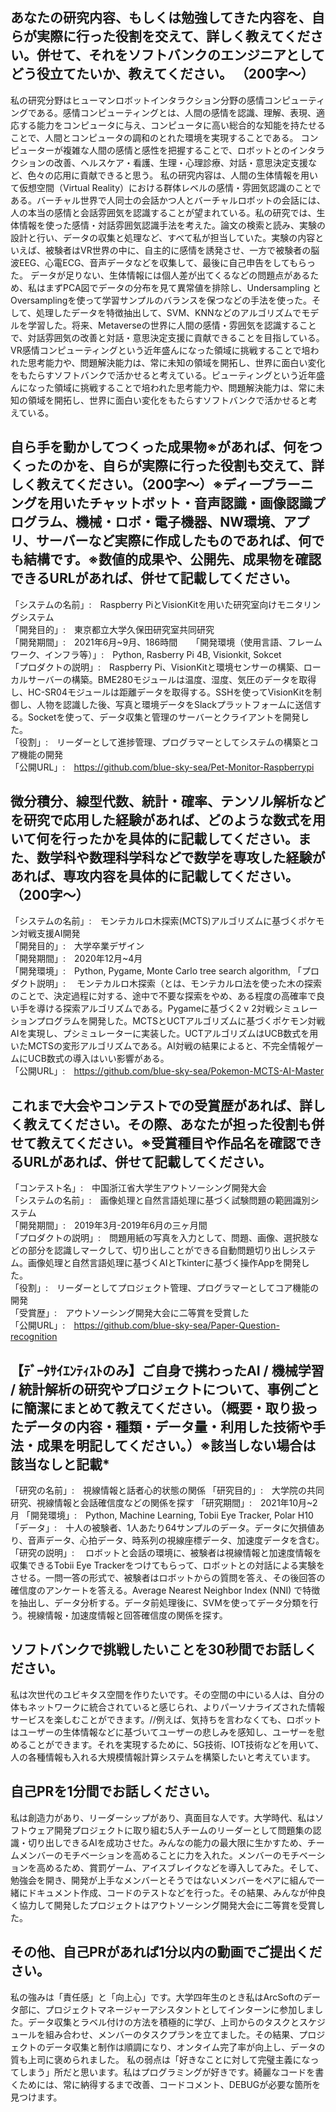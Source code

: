 ## あなたの研究内容、もしくは勉強してきた内容を、自らが実際に行った役割を交えて、詳しく教えてください。併せて、それをソフトバンクのエンジニアとしてどう役立てたいか、教えてください。 （200字～） 
私の研究分野はヒューマンロボットインタラクション分野の感情コンピューティングである。感情コンピューティングとは、人間の感情を認識、理解、表現、適応する能力をコンピュータに与え、コンピュータに高い総合的な知能を持たせることで、人間とコンピュータの調和のとれた環境を実現することである。
コンピューターが複雑な人間の感情と感性を把握することで、ロボットとのインタラクションの改善、ヘルスケア・看護、生理・心理診療、対話・意思決定支援など、色々の応用に貢献できると思う。
私の研究内容は、人間の生体情報を用いて仮想空間（Virtual Reality）における群体レベルの感情・雰囲気認識のことである。バーチャル世界で人同士の会話かつ人とバーチャルロボットの会話には、人の本当の感情と会話雰囲気を認識することが望まれている。私の研究では、生体情報を使った感情・対話雰囲気認識手法を考えた。論文の検索と読み、実験の設計と行い、データの収集と処理など、すべて私が担当していた。実験の内容といえば、被験者はVR世界の中に、自主的に感情を誘発させ、一方で被験者の脳波EEG、心電ECG、音声データなどを収集して、最後に自己申告をしてもらった。
データが足りない、生体情報には個人差が出てくるなどの問題点があるため、私はまずPCA図でデータの分布を見て異常値を排除し、Undersampling とOversamplingを使って学習サンプルのバランスを保つなどの手法を使った。そして、処理したデータを特徴抽出して、SVM、KNNなどのアルゴリズムでモデルを学習した。将来、Metaverseの世界に人間の感情・雰囲気を認識することで、対話雰囲気の改善と対話・意思決定支援に貢献できることを目指している。
VR感情コンピューティングという近年盛んになった領域に挑戦することで培われた思考能力や、問題解決能力は、常に未知の領域を開拓し、世界に面白い変化をもたらすソフトバンクで活かせると考えている。ピューティングという近年盛んになった領域に挑戦することで培われた思考能力や、問題解決能力は、常に未知の領域を開拓し、世界に面白い変化をもたらすソフトバンクで活かせると考えている。

## 自ら手を動かしてつくった成果物※があれば、何をつくったのかを、自らが実際に行った役割も交えて、詳しく教えてください。（200字～）※ディープラーニングを用いたチャットボット・音声認識・画像認識プログラム、機械・ロボ・電子機器、NW環境、アプリ、サーバーなど実際に作成したものであれば、何でも結構です。※数値的成果や、公開先、成果物を確認できるURLがあれば、併せて記載してください。
「システムの名前」:　Raspberry PiとVisionKitを用いた研究室向けモニタリングシステム  
「開発目的」:　東京都立大学久保田研究室共同研究  
「開発期間」:　2021年6月~9月、186時間  　
「開発環境（使用言語、フレームワーク、インフラ等）」:　Python, Rasberry Pi 4B, Visionkit, Sokcet  
「プロダクトの説明」:　Raspberry Pi、VisionKitと環境センサーの構築、ローカルサーバーの構築。BME280モジュールは温度、湿度、気圧のデータを取得し、HC-SR04モジュールは距離データを取得する。SSHを使ってVisionKitを制御し、人物を認識した後、写真と環境データをSlackプラットフォームに送信する。Socketを使って、データ収集と管理のサーバーとクライアントを開発した。  
「役割」:　リーダーとして進捗管理、プログラマーとしてシステムの構築とコア機能の開発  
「公開URL」:　https://github.com/blue-sky-sea/Pet-Monitor-Raspberrypi  

## 微分積分、線型代数、統計・確率、テンソル解析などを研究で応用した経験があれば、どのような数式を用いて何を行ったかを具体的に記載してください。また、数学科や数理科学科などで数学を専攻した経験があれば、専攻内容を具体的に記載してください。（200字～）
「システムの名前」:　モンテカルロ木探索(MCTS)アルゴリズムに基づくポケモン対戦支援AI開発  
「開発目的」:　大学卒業デザイン  
「開発期間」:　2020年12月~4月  
「開発環境」:　Python, Pygame, Monte Carlo tree search algorithm,
「プロダクト説明」:　 モンテカルロ木探索（とは、モンテカルロ法を使った木の探索のことで、決定過程に対する、途中で不要な探索をやめ、ある程度の高確率で良い手を導ける探索アルゴリズムである。Pygameに基づく2 v 2対戦シミュレーションプログラムを開発した。MCTSとUCTアルゴリズムに基づくポケモン対戦AIを実現し、プシミュレーターに実装した。UCTアルゴリズムはUCB数式を用いたMCTSの変形アルゴリズムである。AI対戦の結果によると、不完全情報ゲームにUCB数式の導入はいい影響がある。  
「公開URL」:　https://github.com/blue-sky-sea/Pokemon-MCTS-AI-Master  

## これまで大会やコンテストでの受賞歴があれば、詳しく教えてください。その際、あなたが担った役割も併せて教えてください。※受賞種目や作品名を確認できるURLがあれば、併せて記載してください。  

「コンテスト名」:　中国浙江省大学生アウトソーシング開発大会  
「システムの名前」:　画像処理と自然言語処理に基づく試験問題の範囲識別システム  
「開発期間」:　2019年3月-2019年6月の三ヶ月間  
「プロダクトの説明」:　問題用紙の写真を入力として、問題、画像、選択肢などの部分を認識しマークして、切り出しことができる自動問題切り出しシステム。画像処理と自然言語処理に基づくAIとTkinterに基づく操作Appを開発した。  
「役割」:　リーダーとしてプロジェクト管理、プログラマーとしてコア機能の開発  
「受賞歴」:　アウトソーシング開発大会に二等賞を受賞した  
「公開URL」:　https://github.com/blue-sky-sea/Paper-Question-recognition  

## 【ﾃﾞｰﾀｻｲｴﾝﾃｨｽﾄのみ】ご自身で携わったAI / 機械学習 / 統計解析の研究やプロジェクトについて、事例ごとに簡潔にまとめて教えてください。（概要・取り扱ったデータの内容・種類・データ量・利用した技術や手法・成果を明記してください。）※該当しない場合は該当なしと記載*

「研究の名前」:　視線情報と話者心的状態の関係
「研究目的」:　大学院の共同研究、視線情報と会話確信度などの関係を探す
「研究期間」:　2021年10月~2月
「開発環境」:　Python, Machine Learning, Tobii Eye Tracker, Polar H10
「データ」:　十人の被験者、1人あたり64サンプルのデータ。データに欠損値あり、音声データ、心拍データ、時系列の視線座標データ、加速度データを含む。
「研究の説明」:　 ロボットと会話の環境に、被験者は視線情報と加速度情報を収集できるTobii Eye Trackerをつけてもらって、ロボットとの対話による実験をさせる。一問一答の形式で、被験者はロボットからの質問を答え、その後回答の確信度のアンケートを答える。Average Nearest Neighbor Index (NNI) で特徴を抽出し、データ分析する。データ前処理後に、SVMを使ってデータ分類を行う。視線情報・加速度情報と回答確信度の関係を探す。

## ソフトバンクで挑戦したいことを30秒間でお話しください。
私は次世代のユビキタス空間を作りたいです。その空間の中にいる人は、自分の体もネットワークに統合されていると感じられ、よりパーソナライズされた情報サービスを楽しむことができます。//例えば、気持ちを言わなくても、ロボットはユーザーの生体情報などに基づいてユーザーの悲しみを感知し、ユーザーを慰めることができます。それを実現するために、5G技術、IOT技術などを用いて、人の各種情報も入れる大規模情報計算システムを構築したいと考えています。

## 自己PRを1分間でお話しください。
私は創造力があり、リーダーシップがあり、真面目な人です。大学時代、私はソフトウェア開発プロジェクトに取り組む5人チームのリーダーとして問題集の認識・切り出しできるAIを成功させた。みんなの能力の最大限に生かすため、チームメンバーのモチベーションを高めることに力を入れた。メンバーのモチベーションを高めるため、賞罰ゲーム、アイスブレイクなどを導入してみた。そして、勉強会を開き、開発が上手なメンバーとそうではないメンバーをペアに組んで一緒にドキュメント作成、コードのテストなどを行った。その結果、みんなが仲良く協力して開発したプロジェクトはアウトソーシング開発大会に二等賞を受賞した。

## その他、自己PRがあれば1分以内の動画でご提出ください。
私の強みは「責任感」と「向上心」です。大学四年生のとき私はArcSoftのデータ部に、プロジェクトマネージャーアシスタントとしてインターンに参加しました。データ収集とラベル付けの方法を積極的に学び、上司からのタスクとスケジュールを組み合わせ、メンバーのタスクプランを立てました。その結果、プロジェクトのデータ収集と制作は順調になり、オンタイム完了率が向上し、データの質も上司に褒められました。 私の弱点は「好きなことに対して完璧主義になってしまう」所だと思います。私はプログラミングが好きです。綺麗なコードを書くためには、常に納得するまで改善、コードコメント、DEBUGが必要な箇所を見つけます。
